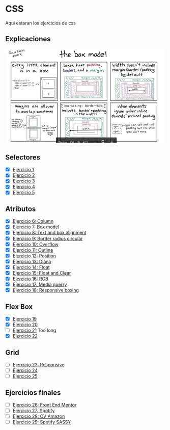 # CSS

Aqui estaran los ejercicios de css

## Explicaciones 
![Box model explanation](boxmodel.png)

## Selectores
- [x] [Ejercicio 1](Ejercicio01)
- [x] [Ejercicio 2](Ejercicio02)
- [x] [Ejercicio 3](Ejercicio03)
- [x] [Ejercicio 4](Ejercicio04)
- [x] [Ejercicio 5](Ejercicio05)

## Atributos
- [x] [Ejercicio 6: Column](Ejercicio06)
- [x] [Ejercicio 7: Box model](Ejercicio07)
- [x] [Ejercicio 8: Text and box alignment](Ejercicio08)
- [x] [Ejercicio 9: Border radius circular](Ejercicio09)
- [x] [Ejercicio 10: Overflow](Ejercicio10)
- [x] [Ejercicio 11: Outline](Ejercicio11)
- [x] [Ejercicio 12: Position](Ejercicio12)
- [x] [Ejercicio 13: Diana](Ejercicio13)
- [x] [Ejercicio 14: Float](Ejercicio14)
- [x] [Ejercicio 15: Float and Clear](Ejercicio15)
- [x] [Ejercicio 16: RGB](Ejercicio16)
- [x] [Ejercicio 17: Media querry](Ejercicio17)
- [x] [Ejercicio 18: Responsive boxing](Ejercicio18)

## Flex Box
- [x] [Ejercicio 19](Ejercicio19) 
- [x] [Ejercicio 20](Ejercicio20)
- [ ] [Ejercicio 21](Ejercicio21) Too long
- [x] [Ejercicio 22](Ejercicio22)

## Grid
- [ ] [Ejercicio 23: Responsive](Ejercicio23)
- [ ] [Ejercicio 24](Ejercicio24)
- [ ] [Ejercicio 25](Ejercicio25)

## Ejercicios finales
- [ ] [Ejercicio 26: Front End Mentor](Ejercicio26)
- [ ] [Ejercicio 27: Spotify](Ejercicio27)
- [ ] [Ejercicio 28: CV Amazon](Ejercicio28)
- [ ] [Ejercicio 29: Spotify SASSY](Ejercicio29)